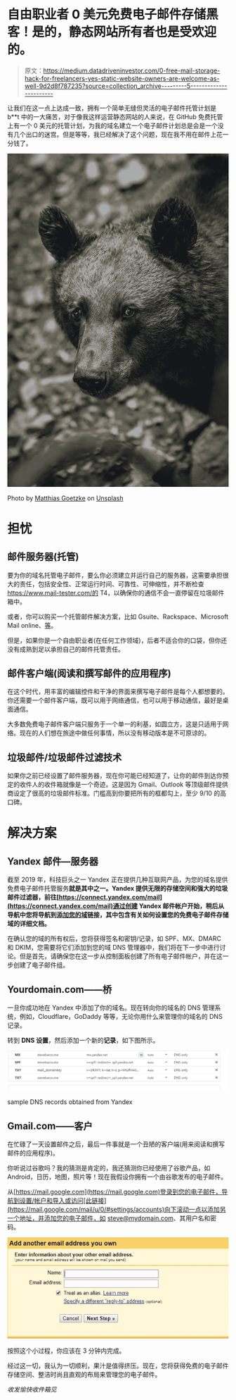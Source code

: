 # 自由职业者 0 美元免费电子邮件存储黑客！是的，静态网站所有者也是受欢迎的。

> 原文：<https://medium.datadriveninvestor.com/0-free-mail-storage-hack-for-freelancers-yes-static-website-owners-are-welcome-as-well-9d2d8f787235?source=collection_archive---------5----------------------->

让我们在这一点上达成一致，拥有一个简单无缝但灵活的电子邮件托管计划是 b**t 中的一大痛苦，对于像我这样运营静态网站的人来说，在 GitHub 免费托管上有一个 0 美元的托管计划，为我的域名建立一个电子邮件计划总是会是一个没有几个出口的迷宫。但是等等，我已经解决了这个问题，现在我不用在邮件上花一分钱了。

![](img/80177f686cf21cf159d1ea11f662875d.png)

Photo by [Matthias Goetzke](https://unsplash.com/@mgoetzke?utm_source=unsplash&utm_medium=referral&utm_content=creditCopyText) on [Unsplash](https://unsplash.com/s/photos/hyena?utm_source=unsplash&utm_medium=referral&utm_content=creditCopyText)

# **担忧**

## 邮件服务器(托管)

要为你的域名托管电子邮件，要么你必须建立并运行自己的服务器，这需要承担很大的责任，包括安全性、正常运行时间、可靠性、可伸缩性，并不断检查 https://www.mail-tester.com/的 T4，以确保你的通信不会一直停留在垃圾邮件箱中。

或者，你可以购买一个托管邮件解决方案，比如 Gsuite、Rackspace、Microsoft Mail online、[等](https://www.pcmag.com/roundup/360593/the-best-hosted-email-providers)。

但是，如果你是一个自由职业者(在任何工作领域)，后者不适合你的口袋，但你还没有成熟到足以承担自己的邮件托管责任。

## 邮件客户端(阅读和撰写邮件的应用程序)

在这个时代，用丰富的编辑控件和干净的界面来撰写电子邮件是每个人都想要的。你还需要一个邮件客户端，既可以用于网络通信，也可以用于移动通信，最好是桌面通信。

大多数免费电子邮件客户端只服务于一个单一的利基，如圆立方，这是只适用于网络。现在的人们想在旅途中做任何事情，所以没有移动版本是不可原谅的。

## 垃圾邮件/垃圾邮件过滤技术

如果你之前已经设置了邮件服务器，现在你可能已经知道了，让你的邮件到达你预定的收件人的收件箱就像是一个奇迹。这是因为 Gmail、Outlook 等顶级邮件提供商设定了很高的垃圾邮件标准。门槛高到你要把所有的框都勾上，至少 9/10 的高口碑。

# 解决方案

## Yandex 邮件—服务器

截至 2019 年，科技巨头之一 Yandex 正在提供几种互联网产品，为您的域名提供免费电子邮件托管服务**就是其中之一。Yandex 提供无限的存储空间和强大的垃圾邮件过滤器，前往[https://connect.yandex.com/mail](https://connect.yandex.com/mail)通过创建 Yandex 邮件帐户开始，稍后从导航中您将导航到[添加您的域](https://yandex.com/support/domain/setting/connect.html)链接，其中包含有关如何设置您的免费电子邮件存储域的详细文档。**

在确认您的域的所有权后，您将获得签名和密钥/记录，如 SPF、MX、DMARC 和 DKIM，您需要将它们添加到您的域 DNS 管理器中，我们将在下一步中进行讨论。但是首先，请确保您在这一步从控制面板创建了所有电子邮件帐户，并在这一步创建了电子邮件组。

## Yourdomain.com——桥

一旦你成功地在 Yandex 中添加了你的域名。现在转向你的域名的 DNS 管理系统，例如，Cloudflare，GoDaddy 等等，无论你用什么来管理你的域名的 DNS 记录。

转到 **DNS 设置**，然后添加一个新的**记录**，如下图所示。

![](img/50817bdbac43093c9e5c129a719c89a9.png)

sample DNS records obtained from Yandex

## Gmail.com——客户

在忙碌了一天设置邮件之后，最后一件事就是一个丑陋的客户端(用来阅读和撰写邮件的应用程序)。

你听说过谷歌吗？我的猜测是肯定的，我还猜测你已经使用了谷歌产品，如 Android，日历，地图，照片等！现在我假设你拥有一个由谷歌发布的电子邮件。

从[https://mail.google.com](https://mail.google.com)登录到您的电子邮件，导航到设置/帐户和导入或访问[此链接](https://mail.google.com/mail/u/0/#settings/accounts)向下滚动一点以添加另一个地址，并添加您的电子邮件，如 steve@mydomain.com、其用户名和密码。

![](img/6607fd7f4e6f18cb3fc016b00f19436b.png)

按照这个小过程，你应该在 3 分钟内完成。

经过这一切，我认为一切顺利，果汁是值得挤压。现在，您将获得免费的电子邮件存储空间、整洁时尚且直观的布局来管理您的电子邮件。

*收发愉快收件箱见*